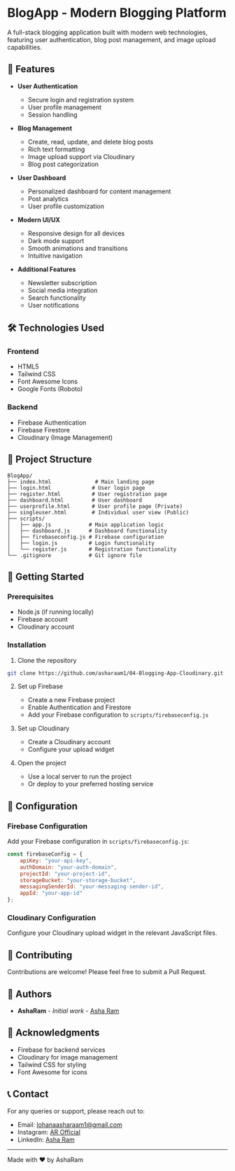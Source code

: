 # BlogApp - Modern Blogging Platform

A full-stack blogging application built with modern web technologies, featuring user authentication, blog post management, and image upload capabilities.


## 🌟 Features

- **User Authentication**
  - Secure login and registration system
  - User profile management
  - Session handling

- **Blog Management**
  - Create, read, update, and delete blog posts
  - Rich text formatting
  - Image upload support via Cloudinary
  - Blog post categorization

- **User Dashboard**
  - Personalized dashboard for content management
  - Post analytics
  - User profile customization

- **Modern UI/UX**
  - Responsive design for all devices
  - Dark mode support
  - Smooth animations and transitions
  - Intuitive navigation

- **Additional Features**
  - Newsletter subscription
  - Social media integration
  - Search functionality
  - User notifications

## 🛠️ Technologies Used

### Frontend
- HTML5
- Tailwind CSS
- Font Awesome Icons
- Google Fonts (Roboto)

### Backend
- Firebase Authentication
- Firebase Firestore
- Cloudinary (Image Management)

## 📁 Project Structure

```
BlogApp/
├── index.html              # Main landing page
├── login.html             # User login page
├── register.html          # User registration page
├── dashboard.html         # User dashboard
├── userprofile.html       # User profile page (Private)
├── singleuser.html        # Individual user view (Public)
├── scripts/
│   ├── app.js            # Main application logic
│   ├── dashboard.js      # Dashboard functionality
│   ├── firebaseconfig.js # Firebase configuration
│   ├── login.js          # Login functionality
│   └── register.js       # Registration functionality
└── .gitignore            # Git ignore file
```

## 🚀 Getting Started

### Prerequisites
- Node.js (if running locally)
- Firebase account
- Cloudinary account

### Installation

1. Clone the repository
```bash
git clone https://github.com/asharaam1/04-Blogging-App-Cloudinary.git
```

2. Set up Firebase
   - Create a new Firebase project
   - Enable Authentication and Firestore
   - Add your Firebase configuration to `scripts/firebaseconfig.js`

3. Set up Cloudinary
   - Create a Cloudinary account
   - Configure your upload widget

4. Open the project
   - Use a local server to run the project
   - Or deploy to your preferred hosting service

## 🔧 Configuration

### Firebase Configuration
Add your Firebase configuration in `scripts/firebaseconfig.js`:
```javascript
const firebaseConfig = {
    apiKey: "your-api-key",
    authDomain: "your-auth-domain",
    projectId: "your-project-id",
    storageBucket: "your-storage-bucket",
    messagingSenderId: "your-messaging-sender-id",
    appId: "your-app-id"
};
```

### Cloudinary Configuration
Configure your Cloudinary upload widget in the relevant JavaScript files.

## 🤝 Contributing

Contributions are welcome! Please feel free to submit a Pull Request.

## 👥 Authors

- **AshaRam** - *Initial work* - [Asha Ram](https://github.com/asharaam1)

## 🙏 Acknowledgments

- Firebase for backend services
- Cloudinary for image management
- Tailwind CSS for styling
- Font Awesome for icons

## 📞 Contact

For any queries or support, please reach out to:
- Email: lohanaasharaam1@gmail.com
- Instagram: [AR Official](https://www.instagram.com/_ar_official__/)
- LinkedIn: [Asha Ram](https://www.linkedin.com/in/asha-ram/)

---

Made with ❤️ by AshaRam
